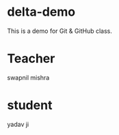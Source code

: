 # delta-demo
This is a demo for Git &amp; GitHub class.
# Teacher 
swapnil mishra

# student
yadav ji
